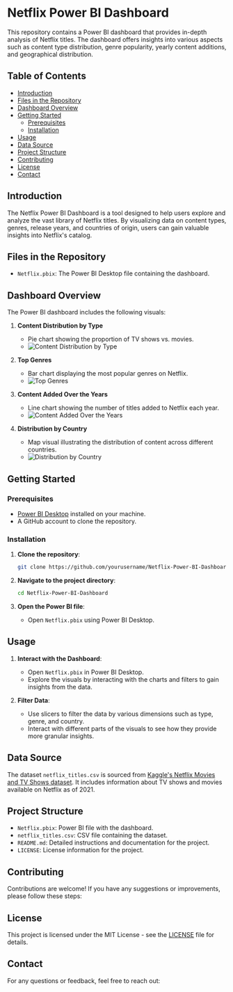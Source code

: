 # Netflix Power BI Dashboard

This repository contains a Power BI dashboard that provides in-depth analysis of Netflix titles. The dashboard offers insights into various aspects such as content type distribution, genre popularity, yearly content additions, and geographical distribution.

## Table of Contents

- [Introduction](#introduction)
- [Files in the Repository](#files-in-the-repository)
- [Dashboard Overview](#dashboard-overview)
- [Getting Started](#getting-started)
  - [Prerequisites](#prerequisites)
  - [Installation](#installation)
- [Usage](#usage)
- [Data Source](#data-source)
- [Project Structure](#project-structure)
- [Contributing](#contributing)
- [License](#license)
- [Contact](#contact)

## Introduction

The Netflix Power BI Dashboard is a tool designed to help users explore and analyze the vast library of Netflix titles. By visualizing data on content types, genres, release years, and countries of origin, users can gain valuable insights into Netflix's catalog.

## Files in the Repository

- `Netflix.pbix`: The Power BI Desktop file containing the dashboard.


## Dashboard Overview

The Power BI dashboard includes the following visuals:

1. **Content Distribution by Type**
   - Pie chart showing the proportion of TV shows vs. movies.
   - ![Content Distribution by Type](https://github.com/yourusername/yourrepository/blob/main/content_distribution.png)

2. **Top Genres**
   - Bar chart displaying the most popular genres on Netflix.
   - ![Top Genres](https://github.com/yourusername/yourrepository/blob/main/top_genres.png)

3. **Content Added Over the Years**
   - Line chart showing the number of titles added to Netflix each year.
   - ![Content Added Over the Years](https://github.com/yourusername/yourrepository/blob/main/content_added_over_years.png)

4. **Distribution by Country**
   - Map visual illustrating the distribution of content across different countries.
   - ![Distribution by Country](https://github.com/yourusername/yourrepository/blob/main/distribution_by_country.png)

## Getting Started

### Prerequisites

- [Power BI Desktop](https://powerbi.microsoft.com/desktop/) installed on your machine.
- A GitHub account to clone the repository.

### Installation

1. **Clone the repository**:
    ```sh
    git clone https://github.com/yourusername/Netflix-Power-BI-Dashboard.git
    ```

2. **Navigate to the project directory**:
    ```sh
    cd Netflix-Power-BI-Dashboard
    ```

3. **Open the Power BI file**:
   - Open `Netflix.pbix` using Power BI Desktop.

## Usage

1. **Interact with the Dashboard**:
   - Open `Netflix.pbix` in Power BI Desktop.
   - Explore the visuals by interacting with the charts and filters to gain insights from the data.

2. **Filter Data**:
   - Use slicers to filter the data by various dimensions such as type, genre, and country.
   - Interact with different parts of the visuals to see how they provide more granular insights.

## Data Source

The dataset `netflix_titles.csv` is sourced from [Kaggle's Netflix Movies and TV Shows dataset](https://www.kaggle.com/shivamb/netflix-shows). It includes information about TV shows and movies available on Netflix as of 2021.

## Project Structure

- `Netflix.pbix`: Power BI file with the dashboard.
- `netflix_titles.csv`: CSV file containing the dataset.
- `README.md`: Detailed instructions and documentation for the project.
- `LICENSE`: License information for the project.

## Contributing

Contributions are welcome! If you have any suggestions or improvements, please follow these steps:


## License

This project is licensed under the MIT License - see the [LICENSE](LICENSE) file for details.

## Contact

For any questions or feedback, feel free to reach out:
